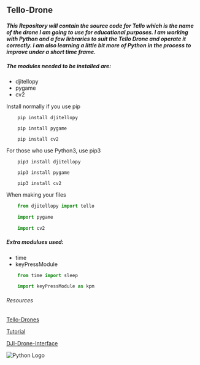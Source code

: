 ## Tello-Drone

#### *This Repository will contain the source code for Tello which is the name of the drone I am going to use for educational purposes. I am working with Python and a few lirbraries to suit the Tello Drone and operate it correctly. I am also learning a little bit more of Python in the process to improve under a short time frame.*

##### The modules needed to be installed are:
* djitellopy
* pygame
* cv2

Install normally if you use pip
```
    pip install djitellopy
    
    pip install pygame

    pip install cv2
```

For those who use Python3, use pip3
```
    pip3 install djitellopy

    pip3 install pygame

    pip3 install cv2
```

When making your files
```python
    from djitellopy import tello

    import pygame

    import cv2
```

##### Extra modulues used:
* time
* keyPressModule

```python
    from time import sleep

    import keyPressModule as kpm
```

###### *Resources*
[Tello-Drones](https://www.ryzerobotics.com/tello
"Website for Drones") 

[Tutorial](https://www.youtube.com/watch?v=LmEcyQnfpDA
"Approx 3 hours long")

[DJI-Drone-Interface](https://github.com/damiafuentes/DJITelloPy
"GitHub Repository")

![Python Logo](https://logos-download.com/wp-content/uploads/2016/10/Python_logo_icon.png)

